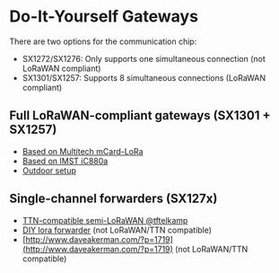 # Do-It-Yourself Gateways

There are two options for the communication chip:
* SX1272/SX1276: Only supports one simultaneous connection (not LoRaWAN compliant)
* SX1301/SX1257: Supports 8 simultaneous connections (LoRaWAN compliant)

## Full LoRaWAN-compliant gateways (SX1301 + SX1257)
* [Based on Multitech mCard-LoRa](https://github.com/mirakonta/lora_gateway/wiki)
* [Based on IMST iC880a](https://github.com/ttn-zh/ic880a-gateway/wiki)
* [Outdoor setup](http://www.meiland.nl/2015/12/outdoor-lora-gateway/)

## Single-channel forwarders (SX127x)
* [TTN-compatible semi-LoRaWAN @tftelkamp](https://github.com/tftelkamp/single_chan_pkt_fwd)
* [DIY lora forwarder](http://cpham.perso.univ-pau.fr/LORA/RPIgateway.html) (not LoRaWAN/TTN compatible)
* [http://www.daveakerman.com/?p=1719](http://www.daveakerman.com/?p=1719) (not LoRaWAN/TTN compatible)
